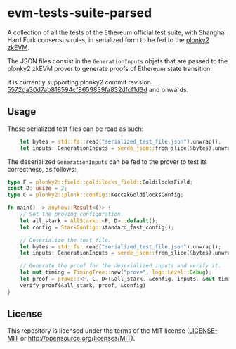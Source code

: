# evm-tests-suite-parsed

A collection of all the tests of the Ethereum official test suite, with Shanghai Hard Fork consensus rules, in serialized form to be fed to the [plonky2 zkEVM](https://github.com/0xPolygonZero/plonky2/tree/main/evm).

The JSON files consist in the `GenerationInputs` objets that are passed to the plonky2 zkEVM prover to generate proofs of Ethereum state transition.

It is currently supporting plonky2 commit revision [5572da30d7ab818594cf8659839fa832dfcf1d3d](https://github.com/0xPolygonZero/plonky2/tree/5572da30d7ab818594cf8659839fa832dfcf1d3d) and onwards.

## Usage

These serialized test files can be read as such:

```rust
    let bytes = std::fs::read("serialized_test_file.json").unwrap();
    let inputs: GenerationInputs = serde_json::from_slice(&bytes).unwrap();
```

The deserialized `GenerationInputs` can be fed to the prover to test its correctness, as follows:

```rust
type F = plonky2::field::goldilocks_field::GoldilocksField;
const D: usize = 2;
type C = plonky2::plonk::config::KeccakGoldilocksConfig;

fn main() -> anyhow::Result<()> {
    // Set the proving configuration.
    let all_stark = AllStark::<F, D>::default();
    let config = StarkConfig::standard_fast_config();

    // Deserialize the test file.
    let bytes = std::fs::read("serialized_test_file.json").unwrap();
    let inputs: GenerationInputs = serde_json::from_slice(&bytes).unwrap();

    // Generate the proof for the deserialized inputs and verify it.
    let mut timing = TimingTree::new("prove", log::Level::Debug);
    let proof = prove::<F, C, D>(&all_stark, &config, inputs, &mut timing)?;
    verify_proof(&all_stark, proof, &config)
}
```


## License

This repository is licensed under the terms of the MIT license ([LICENSE-MIT](LICENSE-MIT) or <http://opensource.org/licenses/MIT>).